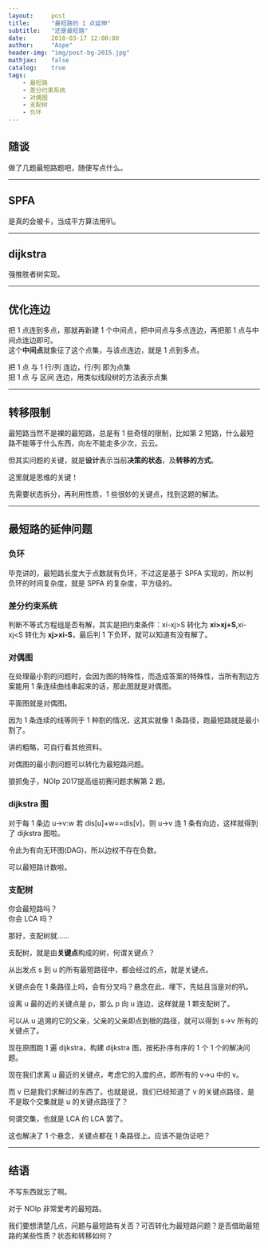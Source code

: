 ```yaml
---
layout:     post
title:      "最短路的 1 点延伸"
subtitle:   "还是最短路"
date:       2018-03-17 12:00:00
author:     "Aspe"
header-img: "img/post-bg-2015.jpg"
mathjax:    false
catalog:    true
tags:
    - 最短路
    - 差分约束系统
    - 对偶图
    - 支配树
    - 负环
---
```


## 随谈

   做了几题最短路题吧，随便写点什么。

---

## SPFA

   是真的会被卡，当成平方算法用叭。

---

## dijkstra

   强推胜者树实现。

---

## 优化连边

   把 1 点连到多点，那就再新建 1 个中间点，把中间点与多点连边，再把那 1 点与中间点连边即可。  
   这个**中间点**就象征了这个点集，与该点连边，就是 1 点到多点。  
   
   把 1 点 与 1 行/列 连边，行/列 即为点集  
   把 1 点 与 区间 连边，用类似线段树的方法表示点集  

---

## 转移限制

   最短路当然不是裸的最短路，总是有 1 些奇怪的限制，比如第 2 短路，什么最短路不能等于什么东西，向左不能走多少次，云云。  
   
   但其实问题的关键，就是**设计**表示当前**决策的状态**，及**转移的方式**。  
   
   这里就是思维的关键！  
   
   先需要状态拆分，再利用性质，1 些很妙的关键点，找到这题的解法。  

---

## 最短路的延伸问题

### 负环

   毕克讲的，最短路长度大于点数就有负环，不过这是基于 SPFA 实现的，所以判负环的时间复杂度，就是 SPFA 的复杂度，平方级的。

### 差分约束系统

   判断不等式方程组是否有解，其实是把约束条件：xi-xj>S 转化为 **xi>xj+S**,xi-xj<S 转化为 **xj>xi-S**，最后判 1 下负环，就可以知道有没有解了。

### 对偶图

   在处理最小割的问题时，会因为图的特殊性，而造成答案的特殊性，当所有割边方案能用 1 条连续曲线串起来的话，那此图就是对偶图。  
   
   平面图就是对偶图。  
   
   因为 1 条连续的线等同于 1 种割的情况，这其实就像 1 条路径，跑最短路就是最小割了。 
   
   讲的粗略，可自行看其他资料。  
   
   对偶图的最小割问题可以转化为最短路问题。  
   
   狼抓兔子，NOIp 2017提高组初赛问题求解第 2 题。  

### dijkstra 图

   对于每 1 条边 u->v:w 若 dis[u]+w==dis[v]，则 u->v 连 1 条有向边，这样就得到了 dijkstra 图啦。  

   令此为有向无环图(DAG)，所以边权不存在负数。  
   
   可以最短路计数啦。  

### 支配树

   你会最短路吗？  
   你会 LCA 吗？  
   
   那好，支配树就……  
   
   支配树，就是由**关键点**构成的树，何谓关键点？  
   
   从出发点 s 到 u 的所有最短路径中，都会经过的点，就是关键点。  
   
   关键点会在 1 条路径上吗，会有分叉吗？悬念在此，埋下，先姑且当是对的叭。  
   
   设离 u 最的近的关键点是 p，那么 p 向 u 连边，这样就是 1 颗支配树了。  
   
   可以从 u 追溯的它的父亲，父亲的父亲即点到根的路径，就可以得到 s->v 所有的关键点了。  
   
   现在原图跑 1 遍 dijkstra，构建 dijkstra 图，按拓扑序有序的 1 个 1 个的解决问题。  
   
   现在我们求离 u 最近的关键点，考虑它的入度的点，即所有的 v->u 中的 v。  
   
   而 v 已是我们求解过的东西了。也就是说，我们已经知道了 v 的关键点路径，是不是取个交集就是 u 的关键点路径了？  
   
   何谓交集，也就是 LCA 的 LCA 罢了。  
   
   这也解决了 1 个悬念，关键点都在 1 条路径上。应该不是伪证吧？  

---

## 结语

   不写东西就忘了啊。  
   
   对于 NOIp 非常爱考的最短路。  
   
   我们要想清楚几点，问题与最短路有关否？可否转化为最短路问题？是否借助最短路的某些性质？状态和转移如何？  

